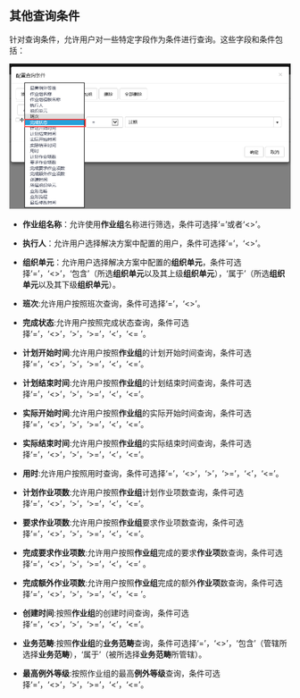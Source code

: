 ## 其他查询条件
针对查询条件，允许用户对一些特定字段作为条件进行查询。这些字段和条件包括：

![](./images/报表查询9.png)

* **作业组名称**：允许使用**作业组**名称进行筛选，条件可选择‘=’或者‘<>’。

* **执行人**：允许用户选择解决方案中配置的用户，条件可选择‘=’，‘<>’。

* **组织单元**：允许用户选择解决方案中配置的**组织单元**，条件可选择‘=’，‘<>’，‘包含’（所选**组织单元**以及其上级**组织单元**），‘属于’（所选**组织单元**以及其下级**组织单元**）。 

* **班次**:允许用户按照班次查询，条件可选择‘=’，‘<>’。

* **完成状态**:允许用户按照完成状态查询，条件可选择‘=’，‘<>’，‘>’，‘>=’，‘<’，‘<= ’。

* **计划开始时间**:允许用户按照**作业组**的计划开始时间查询，条件可选择‘=’，‘<>’，‘>’，‘>=’，‘<’，‘<=’。 

* **计划结束时间**:允许用户按照**作业组**的计划结束时间查询，条件可选择‘=’，‘<>’，‘>’，‘>=’，‘<’，‘<=’。

* **实际开始时间**:允许用户按照**作业组**的实际开始时间查询，条件可选择‘=’，‘<>’，‘>’，‘>=’，‘<’，‘<=’。

* **实际结束时间**:允许用户按照**作业组**的实际结束时间查询，条件可选择‘=’，‘<>’，‘>’，‘>=’，‘<’，‘<=’。

* **用时**:允许用户按照用时查询，条件可选择‘=’，‘<>’，‘>’，‘>=’，‘<’，‘<=’。

* **计划作业项数**:允许用户按照**作业组**计划作业项数查询，条件可选择‘=’，‘<>’，‘>’，‘>=’，‘<’，‘<=’。

* **要求作业项数**:允许用户按照**作业组**要求作业项数查询，条件可选择‘=’，‘<>’，‘>’，‘>=’，‘<’，‘<=’。

* **完成要求作业项数**:允许用户按照**作业组**完成的要求**作业项**数查询，条件可选择‘=’，‘<>’，‘>’，‘>=’，‘<’，‘<=’ 。

* **完成额外作业项数**:允许用户按照**作业组**完成的额外**作业项**数查询，条件可选择‘=’，‘<>’，‘>’，‘>=’，‘<’，‘<= ’。 

* **创建时间**:按照**作业组**的创建时间查询，条件可选择‘=’，‘<>’，‘>’，‘>=’，‘<’，‘<=’。

* **业务范畴**:按照**作业组**的**业务范畴**查询，条件可选择‘=’，‘<>’，‘包含’（管辖所选择**业务范畴**），‘属于’（被所选择**业务范畴**所管辖）。

* **最高例外等级**:按照作业组的最高**例外等级**查询，条件可选择‘=’，‘<>’，‘>’，‘>=’，‘<’，‘<=’。